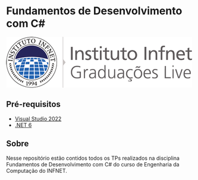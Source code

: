 # Fundamentos de Desenvolvimento com C#

![](images/logo.png)

## Pré-requisitos

- [Visual Studio 2022](https://visualstudio.microsoft.com/pt-br/vs/)
- [.NET 6](https://dotnet.microsoft.com/en-us/download/dotnet/6.0)

## Sobre

Nesse repositório estão contidos todos os TPs realizados na disciplina Fundamentos de Desenvolvimento com C# do curso de Engenharia da Computação do INFNET.
